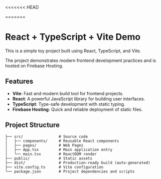 <<<<<<< HEAD

=======

# React + TypeScript + Vite Demo

This is a simple toy project built using React, TypeScript, and Vite. 

The project demonstrates modern frontend development practices and is hosted on Firebase Hosting.

## Features

- **Vite**: Fast and modern build tool for frontend projects.
- **React**: A powerful JavaScript library for building user interfaces.
- **TypeScript**: Type-safe development with static typing.
- **Firebase Hosting**: Quick and reliable deployment of static files.

## Project Structure

```plaintext
├── src/                # Source code
│   ├── components/     # Reusable React components
│   ├── pages/          # Web Pages
│   ├── App.tsx         # Main application entry
│   └── main.tsx        # ReactDOM render
├── public/             # Static assets
├── dist/               # Production-ready build (auto-generated)
├── vite.config.ts      # Vite configuration
└── package.json        # Project dependencies and scripts
